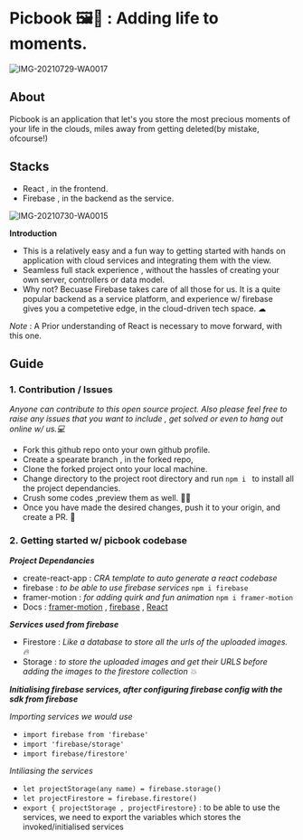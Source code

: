 # Picbook 🖼📕 :  Adding life to moments.

![IMG-20210729-WA0017](https://user-images.githubusercontent.com/74761990/135707296-6e49bfa2-e819-4bf8-8e98-d937797b810c.jpg)

## About

Picbook is an application that let's you store the most precious moments of your life in the clouds, miles away from getting deleted(by  mistake, ofcourse!)

## Stacks
- React , in the frontend.
- Firebase , in the backend as the service.

![IMG-20210730-WA0015](https://user-images.githubusercontent.com/74761990/135707320-80fc4f7d-3c4e-4ab4-adce-b1426be1e0a0.jpg)

**Introduction**
- This is a relatively easy and a fun way to getting started with hands on application with cloud services and integrating them with the view.
- Seamless full stack experience , without the hassles of creating your own server, controllers or data model.
- Why not? Becuase Firebase takes care of all those for us. It is a quite popular backend as a service platform, and experience w/ firebase gives you a competetive edge, in the cloud-driven tech space. ☁

*Note* : A Prior understanding of React is necessary to move forward, with this one.

## Guide

### 1. Contribution / Issues
*Anyone can contribute to this open source project. Also please feel free to raise any issues that you want to include , get solved or even to hang out online w/ us.💻*
- Fork this github repo onto your own github profile.
- Create a spearate branch , in the forked repo,
- Clone the forked project onto your local machine.
- Change directory to the project root directory and run ```npm i ```  to install all the project dependancies.
- Crush some codes ,preview them as well. 👩‍💻
- Once you have made the desired changes, push it to your origin, and create a PR. 🤝

### 2. Getting started w/ picbook codebase
***Project Dependancies***
- create-react-app : *CRA template to auto generate a react codebase* 
- firebase : *to be able to use firebase services* ``` npm i firebase ```
- framer-motion : *for adding quirk and fun animation* ``` npm i framer-motion ```
- Docs  : [framer-motion](https://www.framer.com/motion/) , [firebase](https://firebase.google.com/docs) , [React](https://reactjs.org/docs/getting-started.html)

***Services used from firebase***
- Firestore : *Like a database to store all the urls of the uploaded images. 🔥*
- Storage : *to store the uploaded images and get their URLS before adding the images to the firestore collection 💥*

***Initialising firebase services, after configuring firebase config with the sdk from firebase***


*Importing services we would use*
- ``` import firebase from 'firebase' ```
- ```import 'firebase/storage' ```
- ``` import firebase/firestore' ```


*Intiliasing the services*
- ``` let projectStorage(any name) = firebase.storage() ```
-  ``` let projectFirestore = firebase.firestore() ```
-  ``` export { projectStorage , projectFirestore} ``` : to be able to use the services, we need to export the variables which stores the invoked/initialised services

